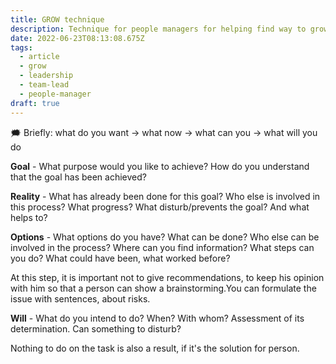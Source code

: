 ```yaml
---
title: GROW technique
description: Technique for people managers for helping find way to grow
date: 2022-06-23T08:13:08.675Z
tags:
  - article
  - grow
  - leadership
  - team-lead
  - people-manager
draft: true
---
```


🗯 Briefly: what do you want → what now → what can you → what will you do

**Goal** - What purpose would you like to achieve? How do you understand that the goal has been achieved?

**Reality** - What has already been done for this goal? Who else is involved in this process? What progress? What disturb/prevents the goal? And what helps to?

**Options** - What options do you have? What can be done? Who else can be involved in the process? Where can you find information? What steps can you do? What could have been, what worked before?

At this step, it is important not to give recommendations, to keep his opinion with him so that a person can show a brainstorming.You can formulate the issue with sentences, about risks.

**Will** - What do you intend to do? When? With whom? Assessment of its determination. Can something to disturb?

Nothing to do on the task is also a result, if it's the solution for person.
